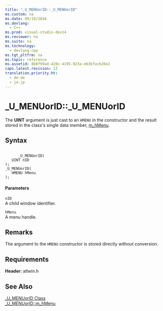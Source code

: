 ```yaml
---
title: "_U_MENUorID::_U_MENUorID"
ms.custom: na
ms.date: 09/19/2016
ms.devlang: 
  - C++
ms.prod: visual-studio-dev14
ms.reviewer: na
ms.suite: na
ms.technology: 
  - devlang-cpp
ms.tgt_pltfrm: na
ms.topic: reference
ms.assetid: 8b8f99ad-428c-4195-923a-e63bfacb26e2
caps.latest.revision: 12
translation.priority.ht: 
  - de-de
  - ja-jp
---
```

# _U_MENUorID::_U_MENUorID
The **UINT** argument is just cast to an `HMENU` in the constructor and the result stored in the class's single data member, [m_hMenu](../vs140/_U_MENUorID--m_hMenu.md).  
  
## Syntax  
  
```  
  
      _U_MENUorID(  
   UINT nID   
);  
_U_MENUorID(  
   HMENU hMenu   
);  
```  
  
#### Parameters  
 `nID`  
 A child window identifier.  
  
 `hMenu`  
 A menu handle.  
  
## Remarks  
 The argument to the `HMENU` constructor is stored directly without conversion.  
  
## Requirements  
 **Header:** atlwin.h  
  
## See Also  
 [_U_MENUorID Class](../vs140/_U_MENUorID-Class.md)   
 [_U_MENUorID::m_hMenu](../vs140/_U_MENUorID--m_hMenu.md)